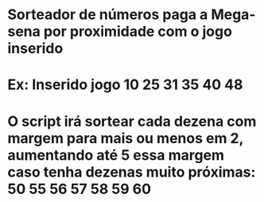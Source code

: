 # Sorteador de números paga a Mega-sena por proximidade com o jogo inserido
# Ex: Inserido jogo 10 25 31 35 40 48
# O script irá sortear cada dezena com margem para mais ou menos em 2, aumentando até 5 essa margem caso tenha dezenas muito próximas: 50 55 56 57 58 59 60
 
